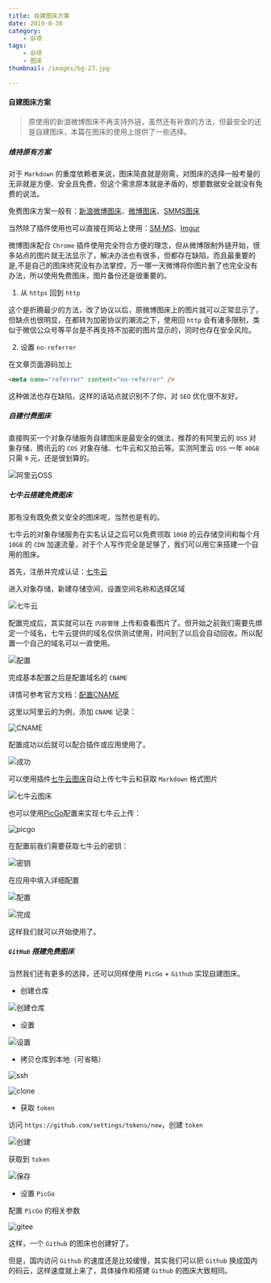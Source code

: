 ```yaml
---
title: 自建图床方案
date: 2019-8-30
category:
    - 杂项
tags:
    - 杂项
    - 图床
thumbnail: /images/bg-27.jpg

---
```


#### 自建图床方案

> 原使用的新浪微博图床不再支持外链，虽然还有补救的方法，但最安全的还是自建图床，本篇在图床的使用上提供了一些选择。

<!-- more -->

##### 维持原有方案

对于 `Markdown` 的重度依赖者来说，图床简直就是刚需，对图床的选择一般考量的无非就是方便、安全且免费，但这个需求原本就是矛盾的，想要数据安全就没有免费的说法。

免费图床方案一般有：[新浪微博图床](https://chrome.google.com/webstore/detail/%E6%96%B0%E6%B5%AA%E5%BE%AE%E5%8D%9A%E5%9B%BE%E5%BA%8A/fdfdnfpdplfbbnemmmoklbfjbhecpnhf?utm_source=chrome-ntp-icon)、[微博图床](https://chrome.google.com/webstore/detail/%E5%BE%AE%E5%8D%9A%E5%9B%BE%E5%BA%8A/pinjkilghdfhnkibhcangnpmcpdpmehk?utm_source=chrome-ntp-icon)、[SMMS图床](https://chrome.google.com/webstore/detail/smms%E5%9B%BE%E5%BA%8A%E6%8F%92%E4%BB%B6/fbamdjnnaaiidpgcfanfcboaanfmjfjk?utm_source=chrome-ntp-icon)

当然除了插件使用也可以直接在网站上使用：[SM·MS](https://sm.ms/)、[Imgur](https://imgur.com/)

微博图床配合 `Chrome` 插件使用完全符合方便的理念，但从微博限制外链开始，很多站点的图片就无法显示了，解决办法也有很多，但都存在缺陷，而且最重要的是,不是自己的图床终究没有办法掌控，万一哪一天微博将你图片删了也完全没有办法，所以使用免费图床，图片备份还是很重要的。

1. 从 `https` 回到 `http`

这个是折腾最少的方法，改了协议以后，原微博图床上的图片就可以正常显示了，但缺点也很明显，在都转为加密协议的潮流之下，使用回 `http` 会有诸多限制，类似于微信公众号等平台是不再支持不加密的图片显示的，同时也存在安全风险。


2. 设置 `no-referrer`

在文章页面源码加上

```html
<meta name="referrer" content="no-referrer" />
```

这种做法也存在缺陷，这样的话站点就识别不了你，对 `SEO` 优化很不友好。

##### 自建付费图床

直接购买一个对象存储服务自建图床是最安全的做法，推荐的有阿里云的 `OSS` 对象存储、腾讯云的 `COS` 对象存储、七牛云和又拍云等。实测阿里云 `OSS` 一年 `40GB` 只需 `9` 元，还是很划算的。

![阿里云OSS](http://images.akashi.org.cn/FrStDjhOtt9WyrLvheFqUQDrFf3G)

##### 七牛云搭建免费图床

那有没有既免费又安全的图床呢，当然也是有的。

七牛云的对象存储服务在实名认证之后可以免费领取 `10GB` 的云存储空间和每个月 `10GB` 的 `CDN` 加速流量，对于个人写作完全是足够了，我们可以用它来搭建一个自用的图床。

首先，注册并完成认证：[七牛云](https://www.qiniu.com/)

进入对象存储，新建存储空间，设置空间名称和选择区域

![七牛云](http://images.akashi.org.cn/Fgxt56AgROtKS4fY9cYtgeBQDa5F)

配置完成后，其实就可以在 `内容管理` 上传和查看图片了。但开始之前我们需要先绑定一个域名，七牛云提供的域名仅供测试使用，时间到了以后会自动回收。所以配置一个自己的域名可以一直使用。

![配置](http://images.akashi.org.cn/Fm8m1dIuIsfaIqfdjisH3dia5rW5)

完成基本配置之后是配置域名的 `CNAME`

详情可参考官方文档：[配置CNAME](https://developer.qiniu.com/fusion/kb/1322/how-to-configure-cname-domain-name)

这里以阿里云的为例，添加 `CNAME` 记录：

![CNAME](http://images.akashi.org.cn/FvkI1szGLEeFoKo5ZiyFOQcZehiH)

配置成功以后就可以配合插件或应用使用了。

![成功](http://images.akashi.org.cn/FpaXX6qlqleV_JTd51pUyFYYZFZa)

可以使用插件[七牛云图床](https://chrome.google.com/webstore/detail/%E4%B8%83%E7%89%9B%E4%BA%91%E5%9B%BE%E5%BA%8A/fmpbbmjlniogoldpglopponaibclkjdg/reviews)自动上传七牛云和获取 `Markdown` 格式图片

![七牛云图床](http://images.akashi.org.cn/FgyxskILg3stJQbF5UESq7as0OGE)

也可以使用[PicGo](https://github.com/Molunerfinn/PicGo)配置来实现七牛云上传：

![picgo](http://images.akashi.org.cn/FuXgMjDGpH7HJFaUGoXpAjMMKGuq)

在配置前我们需要获取七牛云的密钥：

![密钥](http://images.akashi.org.cn/FhR8nzolFxtvhqcX_LEV7gWFjaH0)

在应用中填入详细配置

![配置](http://images.akashi.org.cn/FkeirgmMNavwes07RDYgDhcbSJ_I)

![完成](http://images.akashi.org.cn/Snipaste_2019-08-29_12-35-41.png)

这样我们就可以开始使用了。

##### `GitHub` 搭建免费图床

<!-- 344c1f2fdf8a0ec5b1466e8edcdb94bf3751b0bf -->

当然我们还有更多的选择，还可以同样使用 `PicGo` + `Github` 实现自建图床。

- 创建仓库

<!-- ![创建仓库](https://raw.githubusercontent.com/AkashiGakki/image/master/markdown/Snipaste_2019-08-29_15-34-19.png?token=AH3S4BH5CDVMGUT67NI7ADS5M6DAA) -->

![创建仓库](https://gitee.com/akashi_sai/image/raw/master/markdown/Snipaste_2019-08-29_15-34-19.png)

- 设置

<!-- ![设置](https://raw.githubusercontent.com/AkashiGakki/image/master/markdown/Snipaste_2019-08-29_15-35-17.png?token=AH3S4BGZVLHKDVMWRVBFMVC5M6DEG) -->

![设置](https://gitee.com/akashi_sai/image/raw/master/markdown/Snipaste_2019-08-29_15-35-17.png)

- 拷贝仓库到本地（可省略）

<!-- ![get ssh](https://raw.githubusercontent.com/AkashiGakki/image/master/markdown/Snipaste_2019-08-29_15-37-05.png?token=AH3S4BCFZ4TRAOOO4BYAGDC5M6DH2) -->

<!-- ![clone](https://raw.githubusercontent.com/AkashiGakki/image/master/markdown/Snipaste_2019-08-29_15-42-06.png?token=AH3S4BDU4W622FHTWK25Q5C5M6DJE) -->

![ssh](https://gitee.com/akashi_sai/image/raw/master/markdown/Snipaste_2019-08-29_15-37-05.png)

![clone](https://gitee.com/akashi_sai/image/raw/master/markdown/Snipaste_2019-08-29_15-42-06.png)

- 获取 `token`

访问 `https://github.com/settings/tokens/new`，创建 `token`

<!-- ![创建](https://raw.githubusercontent.com/AkashiGakki/image/master/markdown/Snipaste_2019-08-29_15-49-03.png?token=AH3S4BAZ2E6AQEDPQX6PQTC5M6DNO) -->

![创建](https://gitee.com/akashi_sai/image/raw/master/markdown/Snipaste_2019-08-29_15-49-03.png)

获取到 `token`

<!-- ![保存](https://raw.githubusercontent.com/AkashiGakki/image/master/markdown/Snipaste_2019-08-29_15-49-39.png?token=AH3S4BAJ47WBPPS52UIWW7K5M6DO2) -->

![保存](https://gitee.com/akashi_sai/image/raw/master/markdown/Snipaste_2019-08-29_15-49-39.png)


- 设置 `PicGo`

配置 `PicGo` 的相关参数

<!-- ![github](https://raw.githubusercontent.com/AkashiGakki/image/master/markdown/Snipaste_2019-08-29_15-51-19.png?token=AH3S4BDREFBCAQULC6A6BJK5M6CEG) -->

![gitee](https://gitee.com/akashi_sai/image/raw/master/markdown/Snipaste_2019-08-29_15-51-19.png)

这样，一个 `Github` 的图床也创建好了。

但是，国内访问 `Github` 的速度还是比较缓慢，其实我们可以把 `Github` 换成国内的码云，这样速度就上来了，具体操作和搭建 `Github` 的图床大致相同。

